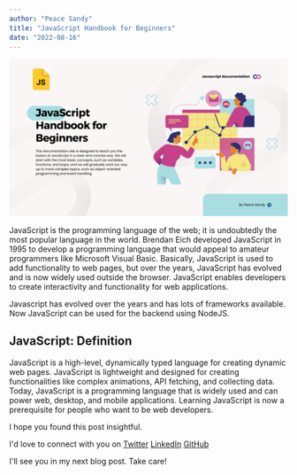 ```yaml
---
author: "Peace Sandy"
title: "JavaScript Handbook for Beginners"
date: "2022-08-16"
---
```

![Alt text](content\javascriptdocumentation.png)

JavaScript is the programming language of the web; it is undoubtedly the most popular language in the world. Brendan Eich developed JavaScript in 1995 to develop a programming language that would appeal to amateur programmers like Microsoft Visual Basic. Basically, JavaScript is used to add functionality to web pages, but over the years, JavaScript has evolved and is now widely used outside the browser. JavaScript enables developers to create interactivity and functionality for web applications.

Javascript has evolved over the years and has lots of frameworks available. Now JavaScript can be used for the backend using NodeJS.

## JavaScript: Definition
JavaScript is a high-level, dynamically typed language for creating dynamic web pages. JavaScript is lightweight and designed for creating functionalities like complex animations, API fetching, and collecting data. Today, JavaScript is a programming language that is widely used and can power web, desktop, and mobile applications. Learning JavaScript is now a prerequisite for people who want to be web developers.


I hope you found this post insightful.

I'd love to connect with you on [Twitter](http://twitter.com/PeaceSandy3) [LinkedIn](https://www.linkedin.com/in/peace-sandy-bb7a691b0) [GitHub](https://github.com/Peacesandy)

I'll see you in my next blog post. Take care!
